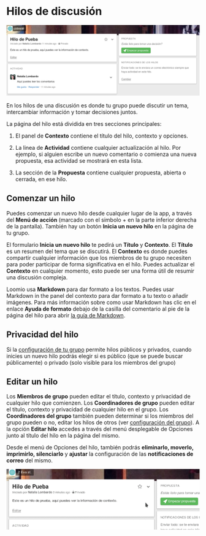 # Hilos de discusión 

<img class="screenshot" alt="hilo de discusión" src="thread_page.png" />

En los hilos de una discusión es donde tu grupo puede discutir un tema, intercambiar información y tomar decisiones juntos.

La página del hilo está dividida en tres secciones principales:

1. El panel de **Contexto** contiene el título del hilo, contexto y opciones.

2. La linea de **Actividad** contiene cualquier actualización al hilo. Por ejemplo, si alguien escribe un nuevo comentario o comienza una nueva propuesta, esa actividad se mostrará en esta lista.

3. La sección de la **Propuesta** contiene cualquier propuesta, abierta o cerrada, en ese hilo.

## Comenzar un hilo

Puedes comenzar un nuevo hilo desde cualquier lugar de la app, a través del **Menú de acción** (marcado con el simbolo + en la parte inferior derecha de la pantalla). También hay un botón **Inicia un nuevo hilo** en la página de tu grupo.

El formulario **Inicia un nuevo hilo** te pedirá un **Título** y **Contexto**. El **Título** es un resumen del tema que se discutirá. El **Contexto** es donde puedes compartir cualquier información que los miembros de tu grupo necesiten para poder participar de forma significativa en el hilo. Puedes actualizar el **Contexto** en cualquier momento, esto puede ser una forma útil de resumir una discusión compleja.  

Loomio usa **Markdown** para dar formato a los textos. Puedes usar Markdown in the panel del contexto para dar formato a tu texto o añadir imágenes. Para más información sobre como usar Markdown has clic en el enlace **Ayuda de formato** debajo de la casilla del comentario al pie de la página del hilo para abrir [la guía de Markdown](https://loomio.org/markdown "abre la guia markdown en una nueva pestaña").

## Privacidad del hilo

Si la [configuración de tu grupo](group_settings.html "va a la sección configuración grupal en este manual") permite hilos públicos y privados, cuando inicies un nuevo hilo podrás elegir si es público (que se puede buscar públicamente) o privado (solo visible para los miembros del grupo)

## Editar un hilo

Los **Miembros de grupo** pueden editar el título, contexto y privacidad de cualquier hilo que comienzen. Los **Coordinadores de grupo** pueden editar el título, contexto y privacidad de cualquier hilo en el grupo. Los **Coordinadores del grupo** también pueden determinar si los miembros del grupo pueden o no, editar los hilos de otros (ver [configuración del grupo](group_settings.html "va a la sección configuración grupal en este manual")). A la opción **Editar hilo** accedes a través del menú desplegable de Opciones junto al título del hilo en la página del mismo.

Desde el menú de Opciones del hilo, también podrás **eliminarlo, moverlo, imprimirlo, silenciarlo** y **ajustar** la configuración de las **notificaciones de correo** del mismo.

<img class="screenshot" alt="menu desplegable de opciones del hilo" src="edit_thread.gif" />


